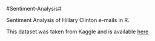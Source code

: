 #Sentiment-Analysis#

Sentiment Analysis of Hillary Clinton e-mails in R. 


This dataset was taken from Kaggle and is available [here](https://www.kaggle.com/kaggle/hillary-clinton-emails)



